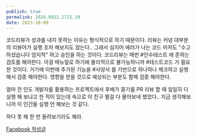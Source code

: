 ```yaml
---
publish: true
permalink: 2024.0922.1721.19
date: 2023-10-09
---
```

코드리뷰가 성과를 내지 못하는 이유는 형식적으로 하기 때문이다. 리뷰는 커녕 대부분의 리뷰어가 실행 조차 해보지도 않는다.. 그래서 심지어 에러가 나는 코드 마저도 "수고하셨습니다 엄지척" 하고 승인을 하는 것이다. 코드리뷰는 매번 #인수테스트 에 준하는 검토를 해야한다. 이걸 매뉴얼로 하기에 물리적으로 불가능하니까 #테스트코드 가 필요한 것이다. 거기에 이번에 추가된 기능을 #사양서 를 기반으로 하나하나 체크하고 실행해서 검증 해야한다. 영향을 받을 것으로 예상되는 부분도 함께 검증 해야한다.  
  
얼마 전 인도 개발자를 활용하는 프로젝트에서 후배가 묻기를 PR 리뷰 할 때 일일히 다 실행 해 보냐고 한 적이 있는데 속으로 이 친구 별걸 다 물어보네 했었다.. 지금 생각해보니까 이 인간들 실행 안 해보는 것 같다.  
  
하다 못 해 한 번 돌려보기라도 해라.

[Facebook 작성글](https://www.facebook.com/plugins/post.php?href=https%3A%2F%2Fwww.facebook.com%2Freddiana%2Fposts%2Fpfbid0265foDwSyrwBN2XTQ4kdCMSyjFYGQqT2g22pz2v6hW7NHkNz469s9YLz9AAWU7Rqml)
